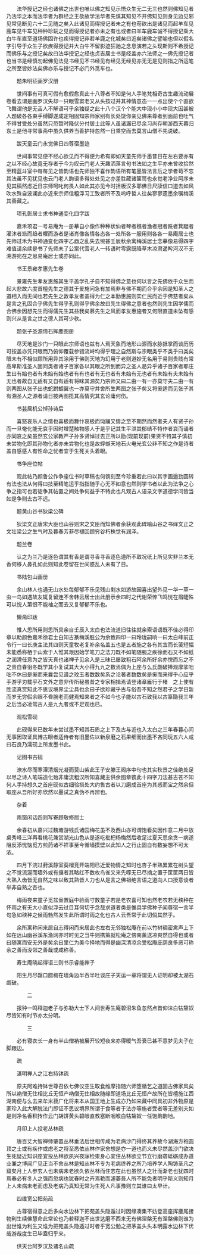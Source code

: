 <!-- { "loadSidebar": true } -->
　　法华授记之经也诸佛之出世也唯以佛之知见示悟众生无二无三也然则佛知见者乃法华之本而法华者为群经之王欤故学法华者先慎其知见不开佛知见则身见边见邪见常见断见六十二见随之矣入此诸见而得授记者未之有也苟欲出是诸见而起羊车见鹿车见牛车见种种珍玩之见而得授记者亦未之有也或者曰羊车鹿车诚不得授记乘大白牛车直至道场佛固许也疾得授记非若羊鹿之化城矣曰近矣诸佛之譬喻也但以假名字引导于众生子欲疾得授记并大白牛不留影迹狂驰之念息演若之头现斯则不希授记而佛乐与之授记矣故曰法华授记之经也贞吉居士书是经盖亦六法师之一佛先授记者也当书是经慎勿起佛见法见书经见不书经见有经见无经见亦无无是见则指之所运笔之所至皆妙法矣佛亦乐与授记不必门外觅车也。

　　题朱明征画罗汉册

　　世间事有可真可假有愈假愈真此十八尊者不知是何人手笔梵相奇古生趣流动展卷看去谓是画罗汉失却一只眼雪窦老又从头按过并其神情意态一一点出使个个直欲飞舞谓他是无舌人不解语可乎余独疑之此十八个汉个个能大中现小小中现大因甚被人题破各各束手缚脚遂成定相固知宗师家别有长处饶你亲见佛来尊者到面前也吐气不得甘受处分虽然只恐暂时降伏分付居士此等人虽诸漏已尽余习尚存朝游西天暮归东土是他寻常事斋中虽久供养当善护持忽然一日乘空而去莫言山僧不先说破。

　　跋天童云门永觉佛日四尊宿墨迹

　　世间事常见便不经心欲见而不得便为希有即如天童先师手墨昔日在左右要亦有之以不经心故竟无存者于今为叹云门老人天趣洒落言句书法如之生平亦未曾收拾然至精蓝斗室中每每见之皆韵语也先师独不喜作韵语所有笔墨皆法言后之学者苟不忘其法虽不见犹见也云门老人韵语多得处处见之亦差胜藏诸箧笥也永觉老净业阿序未见其稿然虑近日宗师呵叱何畏人如此其亦见今时担板汉多耶佛日尺牍信口道去如风吹水殊自波澜此亦近来宗师信粗浮习工致者所不及呜呼哲人往矣寥寥遗墨余嘱梅溪其善藏之。

　　项孔彰居士求书神通变化四字跋

　　嘉禾项君一号易庵为一册摹自小像作种种状仙者琴者樵者渔者冠者跣者箕踞者濯沐者筇而趋者欋而游者是诸肖像各情各态各一处所各一服用则各各一易庵居士也先师过禾为书神通变化四字乙酉之乱失去惋甚壬辰秋余寓梅溪居士念摹像易得四字难值请余续是书了先师未了公案代雪老人一转语时零露既降草木凉肃遥盻河汉不无溯游宛在之思易庵居士或亦同此。

　　书王景雍孝惠先生卷

　　景雍先生孝友惠施其生平盖学孔子自不知得佛之意也何以言之先佛依于众生而起大悲故六度首檀先生之德其于爱施问急有加焉非与佛不期而合乎余因是知圣人之道相入而无间也若先生之敦孝友者盖得为仁之本勤惠施则实仁民而近于佛慈者矣从是言之孔固合乎佛先生得乎孔则得乎佛余故曰先生得佛之意者也然则先生因学儒而合佛余因想先生而得儒先生其益我矣慕先生之风而孝友惠施者又何限直道未坠有感则兴从是言之世之德人其可少欤。

　　题张子圣源倚石挥麈图册

　　尽天地是沙门一只眼此宗师语也兹有人焉天象而地形山源而水脉抵掌而谈历历可按盖亦凭只眼而乃俯仰覆载参错流峙均得乎理之自然斯与宗眼类乎不类乎曰类矣眼未有不相似顾所用异其涂用于佛则天地为幻用于老则道妙无名用于易则贵贱有常高卑斯准圣人固同类者诸子百家各以其眼之所到而异之圣人曷异乎诸子百家者耶庄生曰有始也者有未始有始也者有有也者有无也者有未始有无也者有未始有夫未始有无也者故自无适有又自有适有将眯其源矣乃宗师又曰二由一有一亦莫守夫二由一有则两图从张子出也蛇跗蜩翼也一亦莫守并舍所生两图之张子矣又将奚适而见张子其有溯圣人之源者请日披两图揽其高情究其玄论庸何伤。

　　书芸居机公悼孙诗后

　　喜怒哀乐人之情也喜极而舞忭哀极而恸踊又情之至不期然而然者夫人有贤子孙而一旦奄化能无哀乎因时增楚触物感人于是乎记其生平泄其郁结不特作者哀而诵者亦同哀之矣虽然玄公家教严子孙多贤悼过去正所以勖(现前现前)果贤不特其子慎初未尝物化即其孙物化者亦未尝物化也是故蜉蝣天地石火电光玄公非不知之作是诗者盖自感感人有性命之忧者宜于生死关头着眼。

　　书争座位帖

　　观此帖乃颜鲁公作争座位书时草稿也何镌刻至今珍重若此曰以其字画遒劲圆转有法也法从何得曰技至精笔运乎指指随乎心无不如意也然则学书者以此为法争之心争之指可也若徒争其帖置之间处争何益乎不特此也凡观古人语录文字道德学问皆当如是争则去古不远。

　　题黄山谷书狄梁公碑

　　狄梁文正唐宋大臣也山谷则宋之文臣而知佛者余获观此碑喻山谷之书绎文正之文壮梁公之生气时及暮春芳菲尽褪回顾穷谷朽株觉有润泽。

　　题兰卷

　　认之为兰乃是逐色谓其有香是谓寻香寻香逐色道所不取况纸上所见实非兰本无香何移人鼻孔如此则知此卷留在世间惑乱人未有了日。

　　书陆包山画册

　　余山林人也遇无山水处每郁郁不乐见残山剩水如游故园喜出望外见一华一草一虫一鸟如遇故友辄复留连不舍韩云居士出此册示余四时之代谢荣悴飞鸣恍在眉睫殊可以悦人第恨不能袖之而去又复郁郁不乐也。

　　懒斋印跋

　　惟人思所用则思所具余自壬辰入太白也法流道旧往往就余索语语既不佳必得印章以助颜色嘉禾徐君士白知古篆梅溪胜公为余致四印一曰玲珑嗣响一曰太白峰前正令行一曰长庚主法其四则天童牧老复补余名盖五也是五者施之各有其宜而长笺短幅未能悉称栖于山索于人惟其艰因始学笔刀之法刀既不如笔随腕之疾徐而石又不如纸之润滑任意为之皆天真也诸禅子见余入是三昧已屡致粗石阿余所好余亦悦而忘之不之贵自春徂冬既学其小复试其大大小得九九之数焉偶为上座与么氏觑破捧观摩挲咄咄不休曰是奚而来曩尝见谱之玟玉者数数矣系之论著者数数矣是奚而来得乎心应乎手游乎刃载乎石文外之意非传所秘虽昔之专家相揖焉请登诸章雁行于楮　之上使有胜流真赏知此不思议境界尘尘具也余曰子欲珍藏乎古与俗吾不知之然君子之学日新而岁无穷假余眼不昏腕老而健焉知来者之不如今也子能以古石致我以古篆勖我三年之后当必凌驾古人是九九者或不足观也已。

　　观松雪砚

　　此砚得来已数年未尝试墨不知其石质之上下及古与近也入太白之三年春暮心间无事因取证具博古眼者适侍者有旧墨佐以新泉磨之石果细而出墨不吝同玩五六人咸曰石良乃濡砚上所发墨书此。

　　记图书古砚

　　潦水尽而寒潭清烟光凝而莫山紫此王子安滕王阁序中句也其实秋景之佳绝处足以尽之诗人笔端造化殆非庸流粗汉所知喜藏主供余图章镌此十四字刀法甚古苍不知何人手持想久之首座砚似古细验损处大约售古者以刀磨成首座为其惑而宝之然余但取座从吾所好亦欣然以墨试之真伪不再辨也。

　　杂着

　　雨窗闲话四则写寄顾敬修居士

　　余春初从嘉兴过魏塘游钱氏诸园梅花虽不及西山亦可谓饱看矣因作意二月中放桌秀峰三洋再看桃花兼赏湖光山色从是遂吃枇杷杨梅然后收足过夏天忌余贪一病遂阻反添忧恼觅方煎药诸不祥事至今循墙摸壁以此知人之行止固自有数妄想不可太浓。

　　四月下浣过葑溪静室葵榴竞开端阳已近爱物情之知时也杏子半熟累累在树头望之不觉流涎而墙外或有攘者其略红不数枚鸟雀又来先啄无已尽摘之置于筐筐两日皆大熟入齿皆无自然之味以致其熟皆人力也从是言之佛祖绝言语之道向人口授意谈者举非自熟之杏也。

　　梅雨夜来童子觅盆盎置庭中验雨寸数童子若是老农喜可知也然老农若无秧种在怀雨之有无大小直似浮云过目耳何切于念哉求道者类是惟具学佛种子闻尊宿一言半句急如秧种之候雨勃然发生此所谓时雨之化也古人云吾常于此切倘其然乎。

　　余所寓称闲来居自志得闲而来居此也左右无邻独松庵在前以竹树稠密禽声上下如在远山幽谷溪东渔网亦时时见之当牛则携策就松庵之傍南薰送凉爽然自得也或者曰随寓而安无外是矣余曰里仁为美今择地而得是幽深清凉余受松庵庇荫良多恶可称余之善而没邻之善哉或咸称善。

　　寿生庵晓起得语三则书示睿能禅子

　　阳生月尽罄口腊梅在墙角边半吞半吐谈庄子天运一章将谓无人证明却被太湖石觑破。

　　　　二

　　报钟一鸣释迦老子与弥勒大士下人间世寿生庵碧沼朱鱼忽然点首仰沫白牯黧奴尽皆知有时节亦太分明。

　　　　三

　　必有寝衣长一身有半山僧衲被展开较短夜来亦得暖气吾衰已甚不意梦见夫子在脚跟边。

　　疏

　　湛明禅人之江右持钵疏

　　原夫阿难持钵世尊召依七佛仪空生取食维摩指随六师堕循乞之道固古佛家风矣所以衲僧无住相比丘无恒产衲僧无住相故随缘即道场比丘无恒产故所在皆檀施江西湖南便与么去来牟米菽广化将来本从国王地上生成亦乃如来藏中同具初非外物原是家珍入此大解脱法门即证不思议境界所谓于食等者于法亦等施者受者等无差别夫如是则净名香积抟作云门胡饼黄头碧眼直教塞断咽喉白牯黧奴一任饱齁齁地。

　　月印上人投老丛林疏

　　唐百丈大智禅师肇置丛林垂法后世相传咸为老病沙门得终其养故今湖海方袍圆顶之士或有疾作或虑老之将至悉依丛林作家舍想是亦一道也而义未尽然盖沙门欲决生死疑近知识座宜投丛林欲夙兴夜寐检束身心宜住丛林欲立节立行磨砻砥砺成办道业兼之博闻广见正当不舍丛林是知丛林不专为老病终养之所乃培养学人陶铸圣凡之窟矣月上人参玄人也未病未老欲久依丛林而住志在此也虽然人之壮而渐老也犹四时焉春必有冬人之强而忽病也犹春时之卉焉艳而遽萎吾人所不能免者明乎斯义则知月上人未病未老而虑及老病乃真知无常为生死人凡事豫则立其谁曰太早计。

　　四维宽公把苑疏

　　古尊宿得意之后多向水边林下把苑盖头隐遁过时因缘凑集不妨登高座挥麈尾接物利生续佛慧命此常论也乃若释迦不出世达磨不西来无有佛涅槃无有涅槃佛则谁为出世谁为利生又谁为把苑盖头隐遁过时者乎宽公勉之把茅盖头头本明露水边林下优哉游哉度生已毕盍归乎来。

　　供天台阿罗汉及诸名山疏

